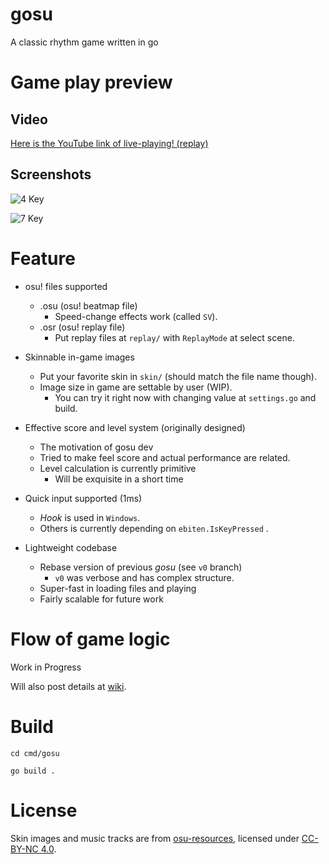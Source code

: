 # gosu

A classic rhythm game written in go

# Game play preview
## Video
[Here is the YouTube link of live-playing! (replay)](https://youtu.be/YMRgGQZHpQo)

## Screenshots
![4 Key](https://i.imgur.com/6veaLI6.png)

![7 Key](https://i.imgur.com/MJTFmE3.png)
# Feature
* osu! files supported
  * .osu (osu! beatmap file)
    * Speed-change effects work (called `SV`).
  * .osr (osu! replay file)
    * Put replay files at `replay/` with `ReplayMode` at select scene.

* Skinnable in-game images
  * Put your favorite skin in `skin/` (should match the file name though).
  * Image size in game are settable by user (WIP).
    * You can try it right now with changing value at `settings.go` and build. 

* Effective score and level system (originally designed)
  * The motivation of gosu dev
  * Tried to make feel score and actual performance are related.
  * Level calculation is currently primitive 
    * Will be exquisite in a short time 

* Quick input supported (1ms)
  * *Hook* is used in `Windows`.
  * Others is currently depending on `ebiten.IsKeyPressed` .

* Lightweight codebase
  * Rebase version of previous *gosu* (see `v0` branch)
    * `v0` was verbose and has complex structure. 
  * Super-fast in loading files and playing
  * Fairly scalable for future work

# Flow of game logic
Work in Progress

Will also post details at [wiki](https://github.com/hndada/gosu/wiki).

# Build
`cd cmd/gosu`

`go build .`

# License
Skin images and music tracks are from [osu-resources](https://github.com/ppy/osu-resources), licensed under [CC-BY-NC 4.0](https://creativecommons.org/licenses/by-nc/4.0/legalcode).